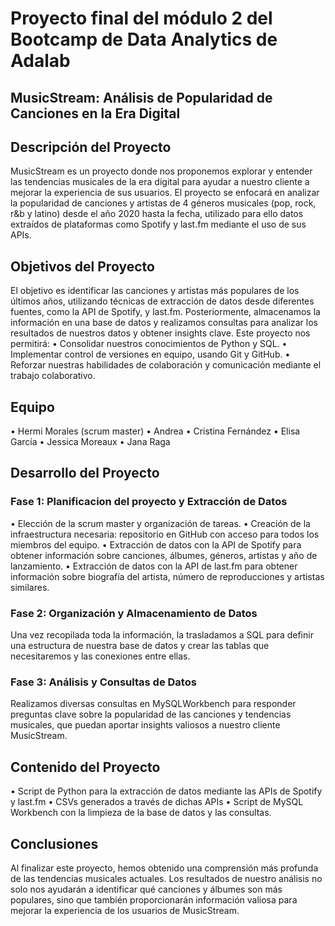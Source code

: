 # Proyecto final del módulo 2 del Bootcamp de Data Analytics de Adalab
## MusicStream: Análisis de Popularidad de Canciones en la Era Digital
## Descripción del Proyecto
MusicStream es un proyecto donde nos proponemos explorar y entender las tendencias musicales de la era digital para ayudar a nuestro cliente a mejorar la experiencia de sus usuarios. El proyecto se enfocará en analizar la popularidad de canciones y artistas de 4 géneros musicales (pop, rock, r&b y latino) desde el año 2020 hasta la fecha, utilizado para ello datos extraídos de plataformas como Spotify y last.fm mediante el uso de sus APIs.

## Objetivos del Proyecto
El objetivo es identificar las canciones y artistas más populares de los últimos años, utilizando técnicas de extracción de datos desde diferentes fuentes, como la API de Spotify, y last.fm. Posteriormente, almacenamos la información en una base de datos y realizamos consultas para analizar los resultados de nuestros datos y obtener insights clave.
Este proyecto nos permitirá:
• Consolidar nuestros conocimientos de Python y SQL.
• Implementar control de versiones en equipo, usando Git y GitHub.
• Reforzar nuestras habilidades de colaboración y comunicación mediante el trabajo colaborativo.

## Equipo
• Hermi Morales (scrum master)
• Andrea
• Cristina Fernández
• Elisa García 
• Jessica Moreaux
• Jana Raga

## Desarrollo del Proyecto
### Fase 1: Planificacion del proyecto y Extracción de Datos
• Elección de la scrum master y organización de tareas.
• Creación de la infraestructura necesaria: repositorio en GitHub con acceso para todos los miembros del equipo.
• Extracción de datos con la API de Spotify para obtener información sobre canciones, álbumes, géneros, artistas y año de lanzamiento.
• Extracción de datos con la API de last.fm para obtener información sobre biografía del artista, número de reproducciones y artistas similares. 

### Fase 2: Organización y Almacenamiento de Datos
Una vez recopilada toda la información, la trasladamos a SQL para definir una estructura de nuestra base de datos y crear las tablas que necesitaremos y las conexiones entre ellas. 

### Fase 3: Análisis y Consultas de Datos
Realizamos diversas consultas en MySQLWorkbench para responder preguntas clave sobre la popularidad de las canciones y tendencias musicales, que puedan aportar insights valiosos a nuestro cliente MusicStream. 

## Contenido del Proyecto
• Script de Python para la extracción de datos mediante las APIs de Spotify y last.fm
• CSVs generados a través de dichas APIs
• Script de MySQL Workbench con la limpieza de la base de datos y las consultas. 

## Conclusiones
Al finalizar este proyecto, hemos obtenido una comprensión más profunda de las tendencias musicales actuales. Los resultados de nuestro análisis no solo nos ayudarán a identificar qué canciones y álbumes son más populares, sino que también proporcionarán información valiosa para mejorar la experiencia de los usuarios de MusicStream.
